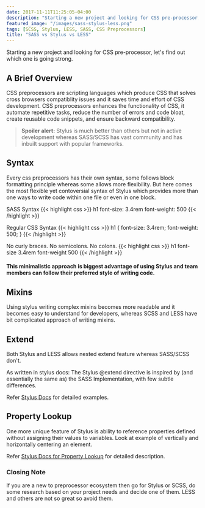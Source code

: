 ```yaml
---
date: 2017-11-11T11:25:05-04:00
description: "Starting a new project and looking for CSS pre-processor, let's find out which one is going strong."
featured_image: "/images/sass-stylus-less.png"
tags: [SCSS, Stylus, LESS, SASS, CSS Preprocessors]
title: "SASS vs Stylus vs LESS"
---
```

Starting a new project and looking for CSS pre-processor, let's find out which one is going strong. 

## A Brief Overview
CSS preprocessors are scripting languages which produce CSS that solves cross browsers compatiblity issues and it saves time and effort of CSS development. CSS preprocessors enhances the functionality of CSS, it automate repetitive tasks, reduce the number of errors and code bloat, create reusable code snippets, and ensure backward compatibility.

<blockquote><strong>Spoiler alert:</strong> Stylus is much better than others but not in active development whereas SASS/SCSS has vast community and has inbuilt support with popular frameworks.</blockquote>

## Syntax
Every css preprocessors has their own syntax, some follows block formatting principle whereas some allows more flexibility.
But here comes the most flexible yet contoversial syntax of Stylus which provides more than one ways to write code within one file or even in one block.

SASS Syntax
{{< highlight css >}}
h1 
	font-size: 3.4rem
	font-weight: 500
{{< /highlight >}}

Regular CSS Syntax
{{< highlight css >}}
h1 {
	font-size: 3.4rem;
	font-weight: 500;
}
{{< /highlight >}}

No curly braces. No semicolons. No colons.
{{< highlight css >}}
h1 
	font-size 3.4rem
	font-weight 500
{{< /highlight >}}

#### This minimalistic approach is biggest advantage of using Stylus and team members can follow their preferred style of writing code. 

## Mixins

Using stylus writing complex mixins becomes more readable and it becomes easy to understand for developers, whereas SCSS and LESS have bit complicated approach of writing mixins.

## Extend

Both Stylus and LESS allows nested extend feature whereas SASS/SCSS don't.

As written in stylus docs: The Stylus @extend directive is inspired by (and essentially the same as) the SASS Implementation, with few subtle differences.

Refer <a href="http://stylus-lang.com/docs/extend.html" target="_blank">Stylus Docs</a> for detailed examples.

## Property Lookup

One more unique feature of Stylus is ability to reference properties defined without assigning their values to variables. Look at example of vertically and horizontally centering an element. 

Refer <a href="http://stylus-lang.com/docs/variables.html" target="_blank">Stylus Docs for Property Lookup</a> for detailed description.

### Closing Note

If you are a new to preprocessor ecosystem then go for Stylus or SCSS, do some research based on your project needs and decide one of them. LESS and others are not so great so avoid them.





